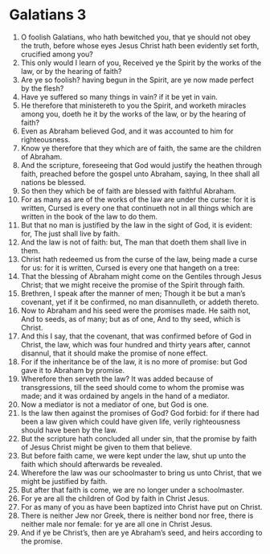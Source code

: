 ﻿# Galatians 3
1. O foolish Galatians, who hath bewitched you, that ye should not obey the truth, before whose eyes Jesus Christ hath been evidently set forth, crucified among you? 
2. This only would I learn of you, Received ye the Spirit by the works of the law, or by the hearing of faith? 
3. Are ye so foolish? having begun in the Spirit, are ye now made perfect by the flesh? 
4. Have ye suffered so many things in vain? if it be yet in vain. 
5. He therefore that ministereth to you the Spirit, and worketh miracles among you, doeth he it by the works of the law, or by the hearing of faith? 
6. Even as Abraham believed God, and it was accounted to him for righteousness. 
7. Know ye therefore that they which are of faith, the same are the children of Abraham. 
8. And the scripture, foreseeing that God would justify the heathen through faith, preached before the gospel unto Abraham, saying, In thee shall all nations be blessed. 
9. So then they which be of faith are blessed with faithful Abraham. 
10. For as many as are of the works of the law are under the curse: for it is written, Cursed is every one that continueth not in all things which are written in the book of the law to do them. 
11. But that no man is justified by the law in the sight of God, it is evident: for, The just shall live by faith. 
12. And the law is not of faith: but, The man that doeth them shall live in them. 
13. Christ hath redeemed us from the curse of the law, being made a curse for us: for it is written, Cursed is every one that hangeth on a tree: 
14. That the blessing of Abraham might come on the Gentiles through Jesus Christ; that we might receive the promise of the Spirit through faith. 
15. Brethren, I speak after the manner of men; Though it be but a man’s covenant, yet if it be confirmed, no man disannulleth, or addeth thereto. 
16. Now to Abraham and his seed were the promises made. He saith not, And to seeds, as of many; but as of one, And to thy seed, which is Christ. 
17. And this I say, that the covenant, that was confirmed before of God in Christ, the law, which was four hundred and thirty years after, cannot disannul, that it should make the promise of none effect. 
18. For if the inheritance be of the law, it is no more of promise: but God gave it to Abraham by promise. 
19. Wherefore then serveth the law? It was added because of transgressions, till the seed should come to whom the promise was made; and it was ordained by angels in the hand of a mediator. 
20. Now a mediator is not a mediator of one, but God is one. 
21. Is the law then against the promises of God? God forbid: for if there had been a law given which could have given life, verily righteousness should have been by the law. 
22. But the scripture hath concluded all under sin, that the promise by faith of Jesus Christ might be given to them that believe. 
23. But before faith came, we were kept under the law, shut up unto the faith which should afterwards be revealed. 
24. Wherefore the law was our schoolmaster to bring us unto Christ, that we might be justified by faith. 
25. But after that faith is come, we are no longer under a schoolmaster. 
26. For ye are all the children of God by faith in Christ Jesus. 
27. For as many of you as have been baptized into Christ have put on Christ. 
28. There is neither Jew nor Greek, there is neither bond nor free, there is neither male nor female: for ye are all one in Christ Jesus. 
29. And if ye be Christ’s, then are ye Abraham’s seed, and heirs according to the promise. 
